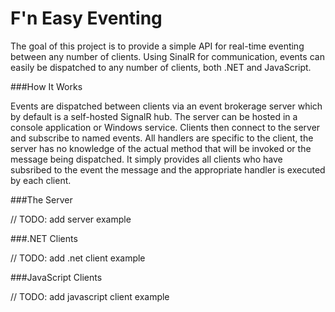 # F'n Easy Eventing

The goal of this project is to provide a simple API for real-time eventing between any number of clients. Using SinalR for communication, events can easily be dispatched to any number of clients, both .NET and JavaScript.

###How It Works

Events are dispatched between clients via an event brokerage server which by default is a self-hosted SignalR hub. The server can be hosted in a console application or Windows service. Clients then connect to the server and subscribe to named events. All handlers are specific to the client, the server has no knowledge of the actual method that will be invoked or the message being dispatched. It simply provides all clients who have subsribed to the event the message and the appropriate handler is executed by each client.

###The Server

// TODO: add server example

###.NET Clients

// TODO: add .net client example

###JavaScript Clients

// TODO: add javascript client example